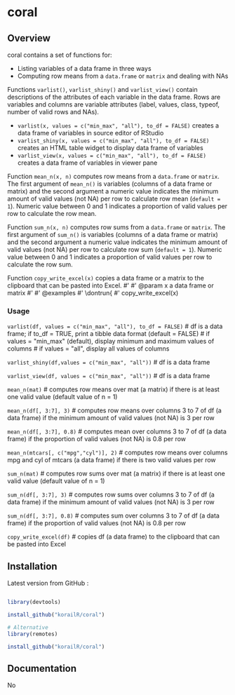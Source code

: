 coral
=========

## Overview

coral contains a set of functions for:
- Listing variables of a data frame in three ways
- Computing row means from a `data.frame` or `matrix` and dealing with NAs

Functions `varlist()`, `varlist_shiny()` and `varlist_view()` contain descriptions of the attributes of each variable in the data frame. Rows are variables and columns are variable attributes (label, values, class, typeof, number of valid rows and NAs).

  - `varlist(x, values = c("min_max", "all"), to_df = FALSE)` creates a data frame of variables in source editor of RStudio
  - `varlist_shiny(x, values = c("min_max", "all"), to_df = FALSE)` creates an HTML table widget to display data frame of variables
  - `varlist_view(x, values = c("min_max", "all"), to_df = FALSE)` creates a data frame of variables in viewer pane


Function `mean_n(x, n)` computes row means from a `data.frame` or `matrix`. The first argument of `mean_n()` is variables (columns of a data frame or matrix) and the second argument a numeric value indicates the minimum amount of valid values (not NA) per row to calculate row mean (`default = 1`). Numeric value between 0 and 1 indicates a proportion of valid values per row to calculate the row mean.

Function `sum_n(x, n)` computes row sums from a `data.frame` or `matrix`. The first argument of `sum_n()` is variables (columns of a data frame or matrix) and the second argument a numeric value indicates the minimum amount of valid values (not NA) per row to calculate row sum (`default = 1`). Numeric value between 0 and 1 indicates a proportion of valid values per row to calculate the row sum.

Function `copy_write_excel(x)` copies a data frame or a matrix to the clipboard that can be pasted into Excel.
#'
#' @param x a data frame or matrix
#'
#' @examples
#' \dontrun{
#' copy_write_excel(x)


### Usage  

`varlist(df, values = c("min_max", "all"), to_df = FALSE)`          # df is a data frame; if to_df = TRUE, print a tibble data format (default = FALSE)
                                                                    # if values = "min_max" (default), display minimum and maximum values of columns
                                                                    # if values = "all", display all values of columns

`varlist_shiny(df,values = c("min_max", "all"))`     # df is a data frame  

`varlist_view(df, values = c("min_max", "all"))`     # df is a data frame  

`mean_n(mat)`              #  computes row means over mat (a matrix) if there is at least one valid value (default value of n = 1)

`mean_n(df[, 3:7], 3)`     #  computes row means over columns 3 to 7 of df (a data frame) if the minimum amount of valid values (not NA) is 3 per row

`mean_n(df[, 3:7], 0.8)`   #  computes mean over columns 3 to 7 of df (a data frame) if the proportion of valid values (not NA) is 0.8 per row

`mean_n(mtcars[, c("mpg","cyl")], 2)` #  computes row means over columns mpg and cyl of mtcars (a data frame) if there is two valid values per row

`sum_n(mat)`               #  computes row sums over mat (a matrix) if there is at least one valid value (default value of n = 1)

`sum_n(df[, 3:7], 3)`      #  computes row sums over columns 3 to 7 of df (a data frame) if the minimum amount of valid values (not NA) is 3 per row

`sum_n(df[, 3:7], 0.8)`    #  computes sum over columns 3 to 7 of df (a data frame) if the proportion of valid values (not NA) is 0.8 per row

`copy_write_excel(df)`     #  copies df (a data frame) to the clipboard that can be pasted into Excel


## Installation


Latest version from GitHub :



```r

library(devtools)

install_github("korailR/coral")

# Alternative
library(remotes)

install_github("korailR/coral")


```



## Documentation

No
